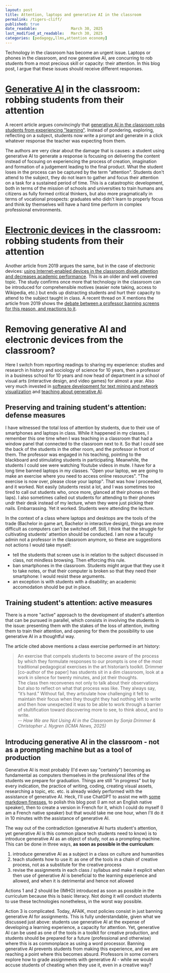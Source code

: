 ```yaml
---
layout: post
title: Attention, laptops and generative AI in the classroom
permalink: /tigers-cliff/
published: true
date_readable:               March 30, 2025
last_modified_at_readable:   March 30, 2025
categories: [pedagogy,llms,attention economy]
---
```

Technology in the classroom has become an urgent issue. Laptops or phones in the classroom, and now generative AI, are concurring to rob students from a most precious skill or capacity: their attention. In this blog post, I argue that these issues should receive different responses.

# <u>Generative AI</u> in the classroom: robbing students from their attention
A recent article argues convincingly that [generative AI in the classroom robs students from experiencing "learning"](https://static1.squarespace.com/static/55577d2fe4b02de6a6ea49cd/t/67dfeb8d9ff3a5472a6d719d/1742728078061/Drimmer_Nygren_Not_Using_AI.pdf). Instead of pondering, exploring, reflecting on a subject, students now write a prompt and generate in a click whatever response the teacher was expecting from them.

The authors are very clear about the damage that is causes: a student using generative AI to generate a response is focusing on delivering the content instead of focsuing on experiencing the process of creation, imagination and formation of a judgement leading to the final product. What the student loses in the process can be captured by the term "attention". Students don't attend to the subject, they do not learn to gather and focus their attention on a task for a sustained period of time. This is a catastrophic development, both in terms of the mission of schools and universities to train humans ans citizens as fully formed critical thinkers, but also more pragmatically in terms of vocational prospects: graduates who didn't learn to properly focus and think by themselves will have a hard time perform in complex professional environments.

# <u>Electronic devices</u> in the classroom: robbing students from their attention
Another article from 2019 argues the same, but in the case of electronic devices: [using Internet-enabled devices in the classroom divide attention and decreases academic performance](https://www.ualberta.ca/en/centre-for-teaching-and-learning/media-library/teaching-institute/2019/dividing-attention-in-the-classroom-reduces-exam-performance.pdf). This is an older and well covered topic. The study confirms once more that technology in the classroom can be introduced for comprehensible motives (easier note taking, access to Wikipedia, etc.) but ends up distracting students and hurt their capacity to attend to the subject taught in class. A recent thread on X mentions the article from 2019 shows the [debate between a professor banning screens for this reason, and reactions to it](https://x.com/HKBradshaw/status/1880322152999841983).

# Removing generative AI and electronic devices from the classroom?
Here I switch from reporting readings to sharing my experience: studies and research in history and sociology of science for 10 years, then a professor in a business school for 10 years and now head of department in a school of visual arts (interactive design, and video games) for almost a year. Also very much invested in [software development for text mining and network visualization](https://nocodefunctions.com/) and [teaching about generative AI](https://ai-for-professionals.com/).

## Preserving and training student's attention: defense measures
I have witnessed the total loss of attention by students, due to their use of smartphones and laptops in class. While it happened in my classes, I remember this one time when I was teaching in a classroom that had a window panel that connected to the classroom next to it. So that I could see the back of the students in the other room, and the professor in front of them. The professor was engaged in his teaching, pointing to the blackboard and stimulating students in participating. Meanwhile, the students I could see were watching Youtube videos in mute.
I have for a long time banned laptops in my classes. "Open your laptop, we are going to make an exercise where you need to access online resources". "The exercise is now over, please close your laptop". That was how I proceeded, and it worked. Not easily (students resist a lot, and I was sometimes too tired to call out students who, once more, glanced at their phones on their laps). I also sometimes called out students for attending to their phones undr their desk instead of my lecture, when they were just picking their nails. Embarrassing. Yet it worked. Students were attending the lecture.

In the context of a class where laptops and desktops are the tools of the trade (Bachelor in game art, Bachelor in interactive design), things are more difficult as computers can't be switched off. Still, I think that the struggle for cultivating students' attention should be conducted. I am now a faculty admin not a professor in the classroom anymore, so these are suggestions not actions I would take myself:

- tell the students that screen use is in relation to the subject discussed in class, not mindless browsing. Then efforcing this rule.
- ban smartphones in the classroom. Students might argue that they use it to take notes, or that their computer is broken so that they need their smartphone: I would resist these arguments.
- an exception is with students with a disability; an academic accomodation should be put in place. 

## Training student's attention: active measures
There is a more "active" approach to the development of student's attention that can be pursued in parallel, which consists in involving the students in the issue: presenting them with the stakes of the loss of attention, inviting them to train their attention, and opening for them the possibility to use generative AI in a thoughtful way.

The article cited above mentions a class exercise performed in art history:

> An exercise that compels students to become aware of the process by which they formulate responses to our prompts is one of the most traditional pedagogical exercises in the art historian’s toolkit. Drimmer [co-author of the paper] has students sit in a dim classroom, look at a work in silence for twenty minutes, and jot their thoughts.  
The class then reconvenes not only to talk about their observations but also to reflect on what that process was like. They always say, “it’s hard.” Without fail, they articulate how challenging it felt to maintain their focus when they thought they had nothing left to write and then how unexpected it was to be able to work through a barrier of stultification toward discovering more to see, to think about, and to write.  
-- <cite>How We are Not Using AI in the Classroom by Sonja Drimmer & Christopher J. Nygren (ICMA News, 2025)</cite>

## Introducing generative AI in the classroom - not as a prompting machine but as a tool of production
Generative AI is most probably (I'd even say "certainly") becoming as fundamental as computers themselves in the professional lifes of the students we prepare for graduation. Things are still "in progress" but by every indication, the practice of writing, coding, creating visual assets, researching a topic, etc. etc. is already widely performed with the assistance of generative AI. Heck, I'll use ChatGPT to assist me with [some markdown finesses](https://chatgpt.com/share/67e91600-cfa0-8001-9d7c-2b7ebf69659e), to polish this blog post (I am not an English native speaker), then to create a version in French for it, which I could do myself (I am a French native speaker) but that would take me one hour, when I'll do it in 10 minutes with the assistance of generative AI.

The way out of the contradiction (generative AI hurts student's attention, yet generative AI is this common place tech students need to know) is to introduce generative AI as an object of study, not as a prompting machine. This can be done in three ways, **as soon as possible in the curriculum**:

1. introduce generative AI as a subject in a class on culture and humanities 
2. teach students how to use it: as one of the tools in a chain of creative process, not as a substitute for the creative process
3. revise the assignments in each class / syllabus and make it explicit when then use of generative AI is beneficial to the learning experience and allowed, and when it is detrimental and hence not allowed

Actions 1 and 2 should be (IMHO) introduced as soon as possible in the curriculum because this is basic literacy. Not doing it will conduct students to use these technologies nonetheless, in the worst way possible.

Action 3 is complicated. Today, AFAIK, most policies consist in just banning generative AI for assignments. This is fully understandable, given what we discussed just above: students use generative AI at the expense of developing a learning experience, a capacity for attention. Yet, generative AI can be used as one of the tools in a toolkit for creative production, and students should be prepared for a future (professional and otherwise) where this is as commonplace as using a word processor. Banning generative AI prevents students from making this experience, and we are reaching a point where this becomes absurd. Professors in some corners explore how to grade assignments with generative AI - while we would accuse students of cheating when they use it, even in a creative way?








